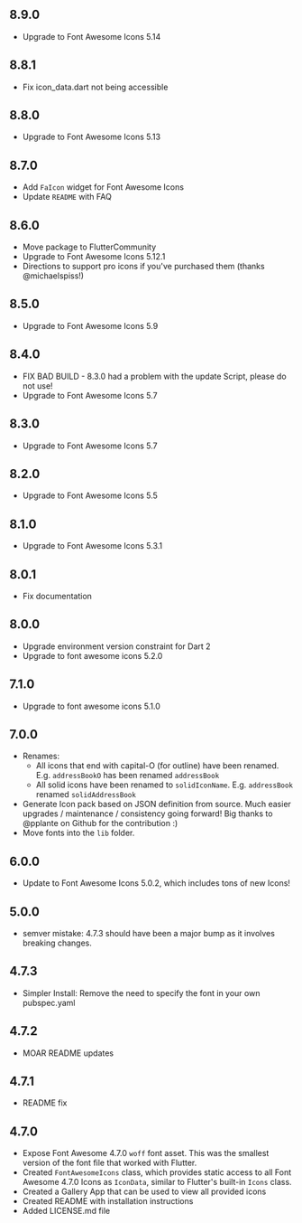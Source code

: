 ## 8.9.0
  * Upgrade to Font Awesome Icons 5.14

## 8.8.1
  * Fix icon_data.dart not being accessible

## 8.8.0
  * Upgrade to Font Awesome Icons 5.13

## 8.7.0

  * Add `FaIcon` widget for Font Awesome Icons
  * Update `README` with FAQ

## 8.6.0
  * Move package to FlutterCommunity
  * Upgrade to Font Awesome Icons 5.12.1
  * Directions to support pro icons if you've purchased them (thanks @michaelspiss!)

## 8.5.0
  * Upgrade to Font Awesome Icons 5.9

## 8.4.0

  * FIX BAD BUILD - 8.3.0 had a problem with the update Script, please do not use!
  * Upgrade to Font Awesome Icons 5.7 
  
## 8.3.0

  * Upgrade to Font Awesome Icons 5.7

## 8.2.0

  * Upgrade to Font Awesome Icons 5.5
  
## 8.1.0

  * Upgrade to Font Awesome Icons 5.3.1

## 8.0.1

  * Fix documentation
  
## 8.0.0

  * Upgrade environment version constraint for Dart 2
  * Upgrade to font awesome icons 5.2.0

## 7.1.0

  * Upgrade to font awesome icons 5.1.0

## 7.0.0

* Renames:
  - All icons that end with capital-O (for outline) have been renamed. E.g. `addressBookO` has been renamed `addressBook` 
  - All solid icons have been renamed to `solidIconName`. E.g. `addressBook` renamed `solidAddressBook`
* Generate Icon pack based on JSON definition from source. Much easier upgrades / maintenance / consistency going forward! Big thanks to @pplante on Github for the contribution :)
* Move fonts into the `lib` folder.
  
## 6.0.0

* Update to Font Awesome Icons 5.0.2, which includes tons of new Icons!

## 5.0.0

* semver mistake: 4.7.3 should have been a major bump as it involves breaking changes.

## 4.7.3

* Simpler Install: Remove the need to specify the font in your own pubspec.yaml

## 4.7.2

* MOAR README updates

## 4.7.1

* README fix

## 4.7.0

* Expose Font Awesome 4.7.0 `woff` font asset. This was the smallest version of the font file that worked with Flutter. 
* Created `FontAwesomeIcons` class, which provides static access to all Font Awesome 4.7.0 Icons as `IconData`, similar to Flutter's built-in `Icons` class.
* Created a Gallery App that can be used to view all provided icons
* Created README with installation instructions
* Added LICENSE.md file
